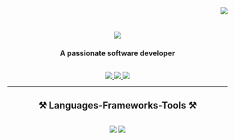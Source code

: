 <img align="right" src="https://www.codewars.com/users/tungulin/badges/small" />
<br />

<h1 align="center">
    <img
        src="https://readme-typing-svg.herokuapp.com?font=Fira+Code&weight=600&size=25&pause=1000&color=0082CF&random=true&width=435&lines=Hi+There!+%F0%9F%91%8B+I'm+Andrey+Tungulin" />
</h1>

<h3 align="center">A passionate software developer</h3>

<br />
<div align="center">
    <a href="mailto:tungulin@icloud.com">
        <img src="https://img.shields.io/badge/iCloud-3693F3?style=for-the-badge&logo=iCloud&logoColor=white" />
    </a>
    <a href="https://vk.com/tungulin_a" target="_blank">
        <img src="https://img.shields.io/badge/-VK-red?style=for-the-badge&color=blue&logo=vk&logoColor=white"
            target="_blank" />
    </a>
    <a href="https://www.codewars.com/users/tungulin" target="_blank">
        <img src="https://img.shields.io/badge/-Codewars-red?style=for-the-badge&color=black&logo=codewars&logoColor=red"
            target="_blank" />
    </a>
</div>

<hr />

<h2 align="center">⚒️ Languages-Frameworks-Tools ⚒️</h2>
<br />
<div align="center">
    <img src="https://skillicons.dev/icons?i=javascript,typescript,nodejs" />
    <img src="https://skillicons.dev/icons?i=docker,mui,html,css,scss,vscode,github,figma,git" />
</div>

<br />
